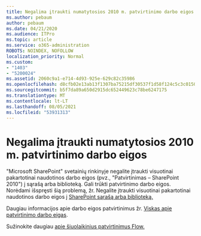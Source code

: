 ```yaml
---
title: Negalima įtraukti numatytosios 2010 m. patvirtinimo darbo eigos
ms.author: pebaum
author: pebaum
ms.date: 04/21/2020
ms.audience: ITPro
ms.topic: article
ms.service: o365-administration
ROBOTS: NOINDEX, NOFOLLOW
localization_priority: Normal
ms.custom:
- "1403"
- "5200024"
ms.assetid: 2060c9a1-e714-4d93-925e-629c82c35986
ms.openlocfilehash: d8cfb02e13ab13f1307ba75215df30537f1d58f124c5c3c015037eae2b00c35c
ms.sourcegitcommit: b5f7da89a650d2915dc652449623c78be6247175
ms.translationtype: MT
ms.contentlocale: lt-LT
ms.lasthandoff: 08/05/2021
ms.locfileid: "53931313"
---
```

# <a name="cant-add-default-2010-approval-workflow"></a>Negalima įtraukti numatytosios 2010 m. patvirtinimo darbo eigos

"Microsoft SharePoint" svetainių rinkinyje negalite įtraukti visuotinai pakartotinai naudotinos darbo eigos (pvz., "Patvirtinimas – SharePoint 2010") į sąrašą arba biblioteką. Gali trūkti patvirtinimo darbo eigos. Norėdami išspręsti šią problemą, žr. Negalite įtraukti visuotinai pakartotinai naudotinos darbo eigos į [SharePoint sąrašą arba biblioteką.](https://support.microsoft.com/help/4467263/sharepoint-designer-2013-shows-empty-wfpub-library)

Daugiau informacijos apie darbo eigos patvirtinimus žr. [Viskas apie patvirtinimo darbo eigas](https://support.office.com/article/All-about-Approval-workflows-078C5A89-821F-44A9-9530-40BB34F9F742). 
 
Sužinokite daugiau [apie šiuolaikinius patvirtinimus Flow.](https://flow.microsoft.com/blog/introducing-modern-approvals) 
  